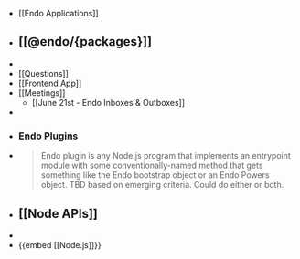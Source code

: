 - [[Endo Applications]]
- ## [[@endo/{packages}]]
-
- [[Questions]]
- [[Frontend App]]
- [[Meetings]]
	- [[June 21st - Endo Inboxes & Outboxes]]
-
- ### Endo Plugins
- > Endo plugin is any Node.js program that implements an entrypoint module with some conventionally-named method that gets something like the Endo bootstrap object or an Endo Powers object. TBD based on emerging criteria. Could do either or both.
- ## [[Node APIs]]
-
- {{embed [[Node.js]]}}